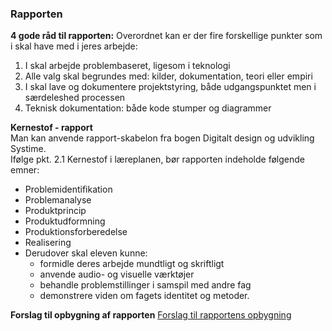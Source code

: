 ### Rapporten   

**4 gode råd til rapporten:**
Overordnet kan er der fire forskellige punkter som i skal have med i jeres arbejde:
1. I skal arbejde problembaseret, ligesom i teknologi
2. Alle valg skal begrundes med: kilder, dokumentation, teori eller empiri
3. I skal lave og dokumentere projektstyring, både udgangspunktet men i særdeleshed processen
4. Teknisk dokumentation: både kode stumper og diagrammer   

**Kernestof - rapport**  
Man kan anvende rapport-skabelon fra bogen Digitalt design og udvikling Systime.  
Ifølge pkt. 2.1 Kernestof i læreplanen, bør rapporten indeholde følgende emner:
- Problemidentifikation  
- Problemanalyse  
- Produktprincip  
- Produktudformning  
- Produktionsforberedelse  
- Realisering  
- Derudover skal eleven kunne:
  - formidle deres arbejde mundtligt og skriftligt  
  - anvende audio- og visuelle værktøjer  
  - behandle problemstillinger i samspil med andre fag  
  - demonstrere viden om fagets identitet og metoder.

**Forslag til opbygning af rapporten**
[Forslag til rapportens opbygning](rapport_opbygning.md)
